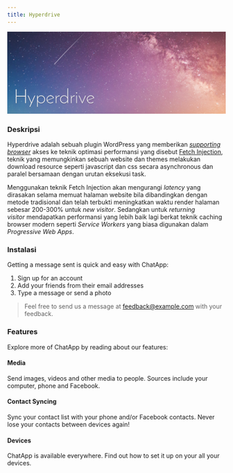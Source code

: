 ```yaml
---
title: Hyperdrive
---
```



![](/uploads/logo.png)

### Deskripsi

Hyperdrive adalah sebuah plugin WordPress yang memberikan [*supporting browser*](http://caniuse.com/#search=fetch) akses ke teknik optimasi performansi yang disebut [Fetch Injection](https://hackcabin.com/post/managing-async-dependencies-javascript/), teknik yang memungkinkan sebuah website dan themes melakukan download resource seperti javascript dan css secara asynchronous dan paralel bersamaan dengan urutan eksekusi task.

Menggunakan teknik Fetch Injection akan mengurangi *latency* yang dirasakan selama memuat halaman website bila dibandingkan dengan metode tradisional dan telah terbukti meningkatkan waktu render halaman sebesar 200-300% untuk *new visitor*. Sedangkan untuk *returning visitor*&nbsp;mendapatkan performansi yang lebih baik lagi berkat teknik caching browser modern seperti *Service Workers* yang biasa digunakan dalam *Progressive Web Apps*.

### Instalasi

Getting a message sent is quick and easy with ChatApp:

1. Sign up for an account
2. Add your friends from their email addresses
3. Type a message or send a photo

> Feel free to send us a message at [feedback@example.com](mailto:feedback@example.com) with your feedback.

### Features

Explore more of ChatApp by reading about our features:

#### Media

Send images, videos and other media to people. Sources include your computer, phone and Facebook.

#### Contact Syncing

Sync your contact list with your phone and/or Facebook contacts. Never lose your contacts between devices again!

#### Devices

ChatApp is available everywhere. Find out how to set it up on your all your devices.